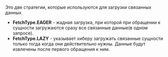 Это две стратегии, которые используются для загрузки связанных данных 
- **FetchType.EAGER** - жадная загрузка, при которой при обращении к сущности загружаются сразу все связанные данные(в одном запросе).
- **FetchType.LAZY** - указывает хиберу загружать связанные сущности только тогда когда они действительно нужны. Данные будут извлечены после первого обращения к ним. 